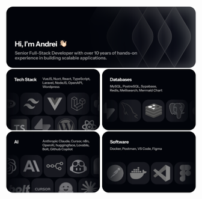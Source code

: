 ![Header](./assets/header.svg)
![Header](./assets/section-2.svg)
![Header](./assets/section-3.svg)

